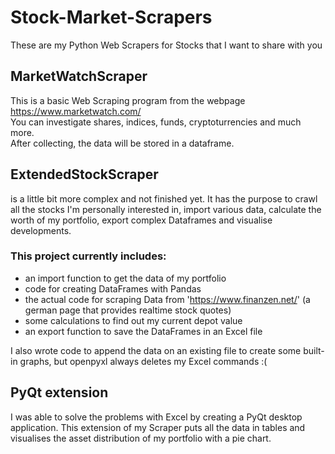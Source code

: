 # Stock-Market-Scrapers
These are my Python Web Scrapers for Stocks that I want to share with you

## MarketWatchScraper
This is a basic Web Scraping program from the webpage https://www.marketwatch.com/</br>
You can investigate shares, indices, funds, cryptoturrencies and much more.</br>
After collecting, the data will be stored in a dataframe.

## ExtendedStockScraper
is a little bit more complex and not finished yet.
It has the purpose to crawl all the stocks I'm personally interested in, import various data,
calculate the worth of my portfolio, export complex Dataframes and visualise developments.
### This project currently includes:
- an import function to get the data of my portfolio
- code for creating DataFrames with Pandas
- the actual code for scraping Data from 'https://www.finanzen.net/' (a german page that provides realtime stock quotes)
- some calculations to find out my current depot value
- an export function to save the DataFrames in an Excel file

I also wrote code to append the data on an existing file to create some built-in graphs, 
but openpyxl always deletes my Excel commands :( 

## PyQt extension
I was able to solve the problems with Excel by creating a PyQt desktop application.
This extension of my Scraper puts all the data in tables and visualises the asset distribution of my portfolio with a pie chart.
